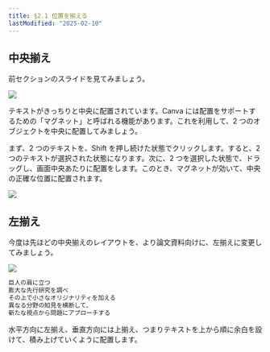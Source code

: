 ```yaml
---
title: §2.1 位置を揃える
lastModified: "2025-02-10"
---
```


## 中央揃え

前セクションのスライドを見てみましょう。

![](/books/slide_design/images/2-1/1.png)

テキストがきっちりと中央に配置されています。Canva には配置をサポートするための「マグネット」と呼ばれる機能があります。これを利用して、2 つのオブジェクトを中央に配置してみましょう。

まず、2 つのテキストを、Shift を押し続けた状態でクリックします。すると、2 つのテキストが選択された状態になります。次に、2 つを選択した状態で、ドラッグし、画面中央あたりに配置をします。このとき、マグネットが効いて、中央の正確な位置に配置されます。

![](/books/slide_design/images/2-1/2.png)

## 左揃え

今度は先ほどの中央揃えのレイアウトを、より論文資料向けに、左揃えに変更してみましょう。

![](/books/slide_design/images/2-1/3.png)

```txt
巨人の肩に立つ
膨大な先行研究を調べ
その上で小さなオリジナリティを加える
異なる分野の知見を横断して、
新たな視点から問題にアプローチする
```

水平方向に左揃え、垂直方向には上揃え、つまりテキストを上から順に余白を設けて、積み上げていくように配置します。
